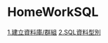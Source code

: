 # HomeWorkSQL
[1.建立資料庫/群組](https://github.com/skiinger/HomeWorkSQL/blob/master/SQLQuery1.sql)
[2.SQL資料型別](https://github.com/skiinger/HomeWorkSQL/blob/master/SQLQueryDataStyle.sql)
